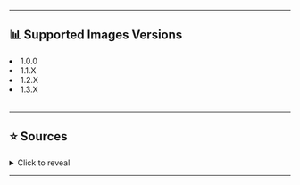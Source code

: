 <hr>

## 📊 Supported Images Versions
<li> 1.0.0</li>
<li> 1.1.X</li>
<li> 1.2.X</li>
<li> 1.3.X</li>
<br>
<hr>

## ⭐ Sources
<details>
<summary>Click to reveal</summary>

  <table>
    <tr>
      <th>All Images</th>
      <th>All Images</th>
      <th>All Images</th>
      <th>All Images</th>
      <th>All Images</th>
    </tr>
      <td><a href="https://docs.google.com/spreadsheets/d/1mo7myqHry5r_TKvakvIhHbcEAEQpSiNoNQoIS8sMpvM/edit?usp=sharing">Spreadsheet</a></td>
      <td><a href="https://drive.google.com/drive/folders/1XSLItEbUltVep8qP6691AAPg6EXf_DUR">Google Drive</a></td>
      <td><a href="https://github.com/KingLycosa/acnhpoker/releases/tag/0.0001">ACNHPoker</a></td>
      <td><a href="https://github.com/MirayXS/ACNH-IMAGEZIP">ACNH-IMAGEZIP</a></td>
      <td><a href="https://acnhcdn.com">ACNHCDN</a></td>
    </table>
  
</details>

<hr>
